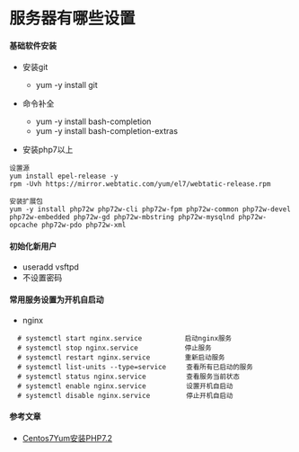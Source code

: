 # 服务器有哪些设置
#### 基础软件安装
* 安装git
    *  yum -y install git
* 命令补全
    * yum -y install bash-completion
    * yum -y install bash-completion-extras

* 安装php7以上
```
设置源
yum install epel-release -y
rpm -Uvh https://mirror.webtatic.com/yum/el7/webtatic-release.rpm

安装扩展包
yum -y install php72w php72w-cli php72w-fpm php72w-common php72w-devel php72w-embedded php72w-gd php72w-mbstring php72w-mysqlnd php72w-opcache php72w-pdo php72w-xml
```

#### 初始化新用户
* useradd vsftpd
* 不设置密码

#### 常用服务设置为开机自启动
* nginx

```
  # systemctl start nginx.service　         启动nginx服务
  # systemctl stop nginx.service　          停止服务
  # systemctl restart nginx.service　       重新启动服务
  # systemctl list-units --type=service     查看所有已启动的服务
  # systemctl status nginx.service          查看服务当前状态
  # systemctl enable nginx.service          设置开机自启动
  # systemctl disable nginx.service         停止开机自启动
```

#### 参考文章
* [Centos7Yum安装PHP7.2](https://www.cnblogs.com/lamp01/p/10101659.html)